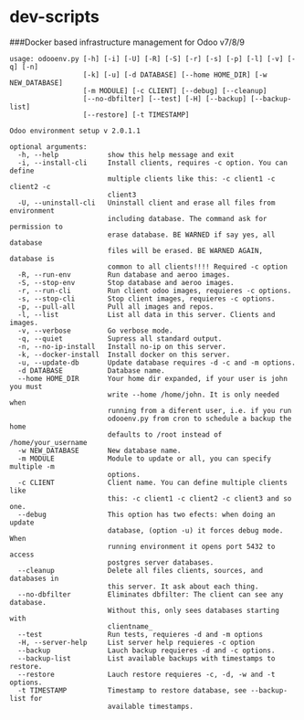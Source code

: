 # dev-scripts
###Docker based  infrastructure management for Odoo v7/8/9
 
    
    usage: odooenv.py [-h] [-i] [-U] [-R] [-S] [-r] [-s] [-p] [-l] [-v] [-q] [-n]
                      [-k] [-u] [-d DATABASE] [--home HOME_DIR] [-w NEW_DATABASE]
                      [-m MODULE] [-c CLIENT] [--debug] [--cleanup]
                      [--no-dbfilter] [--test] [-H] [--backup] [--backup-list]
                      [--restore] [-t TIMESTAMP]
    
    Odoo environment setup v 2.0.1.1
    
    optional arguments:
      -h, --help            show this help message and exit
      -i, --install-cli     Install clients, requires -c option. You can define
                            multiple clients like this: -c client1 -c client2 -c
                            client3
      -U, --uninstall-cli   Uninstall client and erase all files from environment
                            including database. The command ask for permission to
                            erase database. BE WARNED if say yes, all database
                            files will be erased. BE WARNED AGAIN, database is
                            common to all clients!!!! Required -c option
      -R, --run-env         Run database and aeroo images.
      -S, --stop-env        Stop database and aeroo images.
      -r, --run-cli         Run client odoo images, requieres -c options.
      -s, --stop-cli        Stop client images, requieres -c options.
      -p, --pull-all        Pull all images and repos.
      -l, --list            List all data in this server. Clients and images.
      -v, --verbose         Go verbose mode.
      -q, --quiet           Supress all standard output.
      -n, --no-ip-install   Install no-ip on this server.
      -k, --docker-install  Install docker on this server.
      -u, --update-db       Update database requires -d -c and -m options.
      -d DATABASE           Database name.
      --home HOME_DIR       Your home dir expanded, if your user is john you must
                            write --home /home/john. It is only needed when
                            running from a diferent user, i.e. if you run
                            odooenv.py from cron to schedule a backup the home
                            defaults to /root instead of /home/your_username
      -w NEW_DATABASE       New database name.
      -m MODULE             Module to update or all, you can specify multiple -m
                            options.
      -c CLIENT             Client name. You can define multiple clients like
                            this: -c client1 -c client2 -c client3 and so one.
      --debug               This option has two efects: when doing an update
                            database, (option -u) it forces debug mode. When
                            running environment it opens port 5432 to access
                            postgres server databases.
      --cleanup             Delete all files clients, sources, and databases in
                            this server. It ask about each thing.
      --no-dbfilter         Eliminates dbfilter: The client can see any database.
                            Without this, only sees databases starting with
                            clientname_
      --test                Run tests, requieres -d and -m options
      -H, --server-help     List server help requieres -c option
      --backup              Lauch backup requieres -d and -c options.
      --backup-list         List available backups with timestamps to restore.
      --restore             Lauch restore requieres -c, -d, -w and -t options.
      -t TIMESTAMP          Timestamp to restore database, see --backup-list for
                            available timestamps.
